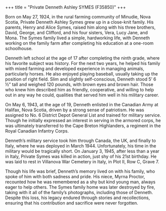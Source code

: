 +++
title = "Private Denneth Ashley SYMES (F35850)"
+++


Born on May 27, 1924, in the rural farming community of Minudie, Nova Scotia, Private Denneth Ashley Symes grew up in a close-knit family. His parents, Henry and Alice Symes, raised him along with his three brothers, David, George, and Clifford, and his four sisters, Vera, Lucy Jane, and Mona. The Symes family lived a simple, hardworking life, with Denneth working on the family farm after completing his education at a one-room schoolhouse.

Denneth left school at the age of 17 after completing the ninth grade, where his favorite subject was history. For the next two years, he helped his family with mixed farming and developed experience in managing animals, particularly horses. He also enjoyed playing baseball, usually taking up the position of right field. Slim and slightly self-conscious, Denneth stood 5’ 6 ½” tall and weighed 120 pounds, with brown eyes and brown hair. Those who knew him described him as friendly, cooperative, and willing to help out in any way he could, qualities that served him well in his military career.

On May 6, 1943, at the age of 19, Denneth enlisted in the Canadian Army at Halifax, Nova Scotia, driven by a strong sense of patriotism. He was assigned to No. 6 District Depot General List and trained for military service. Though he initially expressed an interest in serving in the armored corps, he was ultimately transferred to the Cape Breton Highlanders, a regiment in the Royal Canadian Infantry Corps.

Denneth’s military service took him through Canada, the UK, and finally to Italy, where he was deployed in March 1944. Unfortunately, his time in the military would be tragically short. On January 3, 1945, after less than a year in Italy, Private Symes was killed in action, just shy of his 21st birthday. He was laid to rest in Villanova War Cemetery in Italy, in Plot II, Row C, Grave 7.

Though his life was brief, Denneth’s memory lived on with his family, who spoke of him with both sadness and pride. His niece, Myrna Proctor, recounted how he was remembered as a shy but kind young man, always eager to help others. 
The Symes family home was later destroyed by fire, taking with it all of the family’s photographs, including those of Denneth. Despite this loss, his legacy endured through stories and recollections, ensuring that his contribution and sacrifice were never forgotten.
